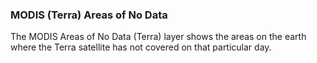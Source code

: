 ### MODIS (Terra) Areas of No Data
The MODIS Areas of No Data (Terra) layer shows the areas on the earth where the Terra satellite has not covered on that particular day.
